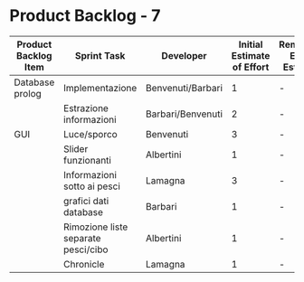 # Product Backlog - 7

| Product Backlog Item | Sprint Task | Developer | Initial Estimate of Effort | Remaining Effort Estimate |
| - | - | - | - | - |
| Database prolog | Implementazione | Benvenuti/Barbari | 1 | - |
|  | Estrazione informazioni | Barbari/Benvenuti | 2 | - |
| GUI | Luce/sporco | Benvenuti | 3 | - |
|  | Slider funzionanti | Albertini | 1 | - |
|  | Informazioni sotto ai pesci | Lamagna | 3 | - |
|  | grafici dati database | Barbari | 1 | - |
|  | Rimozione liste separate pesci/cibo | Albertini | 1 | - |
|  | Chronicle | Lamagna | 1 | - |

